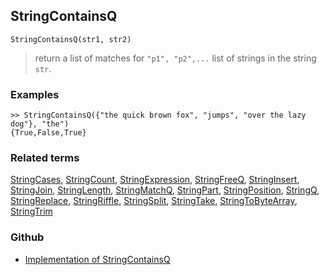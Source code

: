 ## StringContainsQ

```
StringContainsQ(str1, str2)
```

> return a list of matches for `"p1", "p2",...` list of strings in the string `str`.
  
### Examples

```
>> StringContainsQ({"the quick brown fox", "jumps", "over the lazy dog"}, "the")
{True,False,True}
```

### Related terms
[StringCases](StringCases.md), [StringCount](StringCount.md), [StringExpression](StringExpression.md), [StringFreeQ](StringFreeQ.md), [StringInsert](StringInsert.md), [StringJoin](StringJoin.md), [StringLength](StringLength.md), [StringMatchQ](StringMatchQ.md), [StringPart](StringPart.md), [StringPosition](StringPosition.md), [StringQ](StringQ.md), [StringReplace](StringReplace.md), [StringRiffle](StringRiffle.md), [StringSplit](StringSplit.md), [StringTake](StringTake.md), [StringToByteArray](StringToByteArray.md), [StringTrim](StringTrim.md)

### Github

* [Implementation of StringContainsQ](https://github.com/axkr/symja_android_library/blob/master/symja_android_library/matheclipse-core/src/main/java/org/matheclipse/core/builtin/StringFunctions.java#L1404) 
